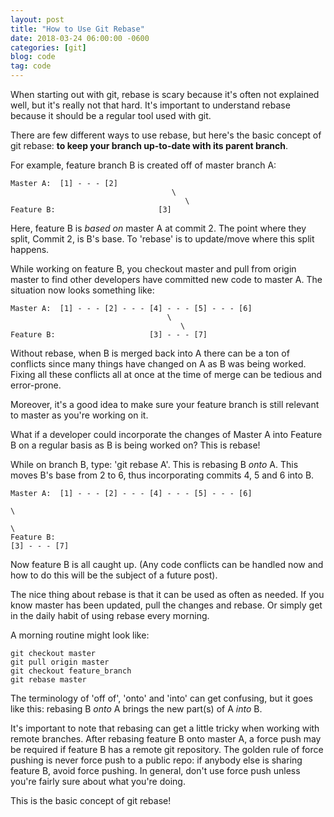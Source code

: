 ```yaml
---
layout: post
title: "How to Use Git Rebase"
date: 2018-03-24 06:00:00 -0600
categories: [git]
blog: code
tag: code
---
```


When starting out with git, rebase is scary because it's often not explained well, but it's really not that hard. It's important to understand rebase because it should be a regular tool used with git.

There are few different ways to use rebase, but here's the basic concept of git rebase: **to keep your branch up-to-date with its parent branch**.

For example, feature branch B is created off of master branch A:
```
Master A:  [1] - - - [2]
                                    \  
                                       \
Feature B:                       [3]
```
Here, feature B is *based on* master A at commit 2. The point where they split, Commit 2, is B's base. To 'rebase' is to update/move where this split happens. 


While working on feature B, you checkout master and pull from origin master to find other developers have committed new code to master A. The situation now looks something like:
```
Master A:  [1] - - - [2] - - - [4] - - - [5] - - - [6]
                                   \  
                                      \
Feature B:                     [3] - - - [7]    
```

Without rebase, when B is merged back into A there can be a ton of conflicts since many things have changed on A as B was being worked. Fixing all these conflicts all at once at the time of merge can be tedious and error-prone.

Moreover, it's a good idea to make sure your feature branch is still relevant to master as you're working on it.

What if a developer could incorporate the changes of Master A into Feature B on a regular basis as B is being worked on? This is rebase!

While on branch B, type: 'git rebase A'. This is rebasing B *onto* A. This moves B's base from 2 to 6, thus incorporating commits 4, 5 and 6 into B.
```
Master A:  [1] - - - [2] - - - [4] - - - [5] - - - [6]
                                                                        \  
                                                                           \
Feature B:                                                          [3] - - - [7]             
```
Now feature B is all caught up. (Any code conflicts can be handled now and how to do this will be the subject of a future post).

The nice thing about rebase is that it can be used as often as needed. If you know master has been updated, pull the changes and rebase. Or simply get in the daily habit of using rebase every morning.

A morning routine might look like:
```
git checkout master
git pull origin master
git checkout feature_branch
git rebase master
```

The terminology of 'off of', 'onto' and 'into' can get confusing, but it goes like this: rebasing B *onto* A brings the new part(s) of A *into* B.

It's important to note that rebasing can get a little tricky when working with remote branches. After rebasing feature B onto master A, a force push may be required if feature B has a remote git repository. The golden rule of force pushing is never force push to a public repo: if anybody else is sharing feature B, avoid force pushing. In general, don't use force push unless you're fairly sure about what you're doing.

This is the basic concept of git rebase!